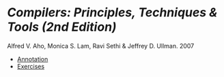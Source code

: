 # *Compilers: Principles, Techniques & Tools (2nd Edition)*

Alfred V. Aho, Monica S. Lam, Ravi Sethi & Jeffrey D. Ullman. 2007

- [Annotation](annotation.md)
- [Exercises](exercises.md)
